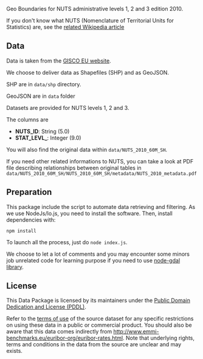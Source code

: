 Geo Boundaries for NUTS administrative levels 1, 2 and 3 edition 2010.

If you don't know what NUTS (Nomenclature of Territorial Units for Statistics) are, see the [related Wikipedia article](https://en.wikipedia.org/wiki/Nomenclature_of_Territorial_Units_for_Statistics)

## Data

Data is taken from the [GISCO EU website](http://ec.europa.eu/eurostat/web/gisco/geodata/reference-data).

We choose to deliver data as Shapefiles (SHP) and as GeoJSON.

SHP are in `data/shp` directory.

GeoJSON are in `data` folder

Datasets are provided for NUTS levels 1, 2 and 3.

The columns are

* **NUTS_ID**: String (5.0)
* **STAT_LEVL_**: Integer (9.0)

You will also find the original data within `data/NUTS_2010_60M_SH`.

If you need other related informations to NUTS, you can take a look at PDF file describing relationships between original tables in `data/NUTS_2010_60M_SH/NUTS_2010_60M_SH/metadata/NUTS_2010_metadata.pdf`

## Preparation

This package include the script to automate data retrieving and filtering. As we use NodeJs/Io.js, you need to install the software. Then, install dependencies with:

    npm install

To launch all the process, just do `node index.js`.

We choose to let a lot of comments and you may encounter some minors job unrelated code for learning purpose if you need to use [node-gdal library](https://github.com/naturalatlas/node-gdal).

## License

This Data Package is licensed by its maintainers under the [Public Domain Dedication and License (PDDL)](http://opendatacommons.org/licenses/pddl/1.0/).

Refer to the [terms of use](http://www.euribor-rates.eu/disclaimer.asp) of the source dataset for any specific restrictions on using these data in a public or commercial product. You should also be aware that this data comes indirectly from <http://www.emmi-benchmarks.eu/euribor-org/euribor-rates.html>.
Note that underlying rights, terms and conditions in the data from the source are unclear and may exists.
